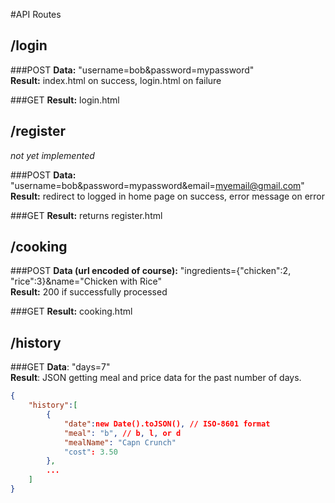 #API Routes

## /login
###POST
**Data:** "username=bob&password=mypassword"  
**Result:** index.html on success, login.html on failure  

###GET
**Result:** login.html  

## /register
*not yet implemented*

###POST
**Data:** "username=bob&password=mypassword&email=myemail@gmail.com"  
**Result:** redirect to logged in home page on success, error message on error

###GET
**Result:** returns register.html

## /cooking

###POST
**Data (url encoded of course):** "ingredients={"chicken":2, "rice":3}&name="Chicken with Rice"  
**Result:** 200 if successfully processed  

###GET
**Result:** cooking.html  

## /history

###GET
**Data**: "days=7"  
**Result**: JSON getting meal and price data for the past number of days.  
```json
{
    "history":[
        {
            "date":new Date().toJSON(), // ISO-8601 format
            "meal": "b", // b, l, or d
            "mealName": "Capn Crunch"
            "cost": 3.50
        },
        ...
    ]
}
```